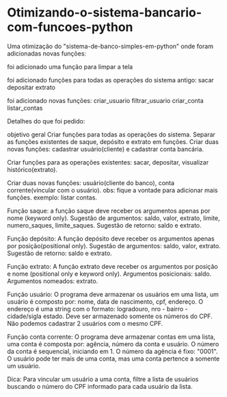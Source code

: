 # Otimizando-o-sistema-bancario-com-funcoes-python
Uma otimização do "sistema-de-banco-simples-em-python" onde foram adicionadas novas funções:

foi adicionado uma função para limpar a tela

foi adicionado funções para todas as operações do sistema antigo:
		sacar
		depositar
		extrato

foi adicionado novas funções:
	criar_usuario
	filtrar_usuario
	criar_conta
	listar_contas

Detalhes do que foi pedido:

objetivo geral
	Criar funções para todas as operações do sistema.
	Separar as funções existentes de saque, depósito e extrato em funções.
	Criar duas novas funções: 
		cadastrar usuário(cliente) e cadastrar conta bancária.
	
  Criar funções para as operações existentes:
		sacar, depositar, visualizar histórico(extrato).
		
  Criar duas novas funções:
		usuário(cliente do banco), conta corrente(vincular com o usuário).
		obs: fique a vontade para adicionar mais funções.
		exemplo: listar contas.
	
  Função saque:
		a função saque deve receber os argumentos apenas por nome (keyword only). 
		Sugestão de argumentos: saldo, valor, extrato, limite, numero_saques, limite_saques.
		Sugestão de retorno: saldo e extrato.
		
  Função depósito:
		A função depósito deve receber os argumentos apenas por posição(positional only).
		Sugestão de argumentos: saldo, valor, extrato.
		Sugestão de retorno: saldo e extrato.
		
  Função extrato:
		A função extrato deve receber os argumentos por posição e nome (positional only e 
		keyword only).
		Argumentos posicionais: saldo.
		Argumentos nomeados: extrato.
    		
  Função usuário:
    		O programa deve armazenar os usuários em uma lista, um usuário é composto por:
    		nome, data de nascimento, cpf, endereço.
    		O endereço é uma string com o formato: logradouro, nro - bairro - cidade/sigla estado.
    		Deve ser armazenado somente os números do CPF. 
    		Não podemos cadastrar 2 usuários com o mesmo CPF.
    		
  Função conta corrente:
    		O programa deve armazenar contas em uma lista, uma conta é composta por:
    		agência, número da conta e usuário.
    		O número da conta é sequencial, iniciando em 1.
    		O número da agência é fixo: "0001".
    		O usuário pode ter mais de uma conta, mas uma conta pertence a somente um usuário.
    		
  Dica:
    		Para vincular um usuário a uma conta, filtre a lista de usuários buscando o número do
    		CPF informado para cada usuário da lista.

